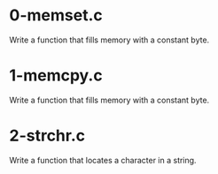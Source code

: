 # 0-memset.c
Write a function that fills memory with a constant byte.

# 1-memcpy.c
Write a function that fills memory with a constant byte.

# 2-strchr.c
Write a function that locates a character in a string.
